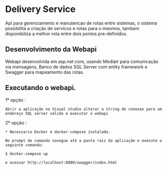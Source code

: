 # Delivery Service

Api para gerenciamento e manutencao de rotas entre sistemas, o sistema possibilita a criação de servicos e rotas para o mesmos, tambem disponibiliza a melhor rota entre dois pontos pre-definidos.

## Desenvolvimento da Webapi

Webapi desenvolvida em asp.net core, usando Mediatr para comunicação via mensagens, Banco de dados SQL Server com entity framework e Swagger para mapeamento das rotas.

## Executando o webapi.

1º opção : 

    Abrir a aplicação no Visual studio alterar a string de conexao para um endereço SQL server válido e executar o webapi

2º opção :

    * Necessario Docker e docker-compose instalado.

    No prompt de comando navegue até a pasta raiz da aplicação e execute o seguinte comando:

    $ docker-compose up

    e acessar http://localhost:8080/swagger/index.html

